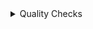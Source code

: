 <details>
  <summary>Quality Checks</summary>
  
  - **Lecture - Report Timing**
    **Generating Timing Reports**
    ```tcl
    report_timing-from DFF_A/clk
    report_timing -from DFF_A/clk -to DFF_C/d
    report_timing -fall_from DFF_A/clk
    report_timing -rise_from DFF_B/clk
    report_timing -delay_type min -to DFF_C/d
    report_timing -delay_type min -through INV/a
    report_timing -delay_type max -through AND/b
    report_timing -rise_from DFF_B/clk -delay_type max -nets -cap -trans -sig 4
    ```

    **Timing Paths**
  - **Lab - Report Timing**

  `report timing -sig 4 -nosplit -trans -cap -nets - inp > tl.rpt`
  <img width="594" alt="Screenshot 2024-10-30 at 8 17 50 AM" src="https://github.com/user-attachments/assets/7d5300b4-b032-48c6-9104-5c9f880b8eca">

  `report_timing -sig 4 -nosplit -trans -cap -nets -inp -from IN_A > t1. rpt`
  <img width="594" alt="Screenshot 2024-10-30 at 8 18 26 AM" src="https://github.com/user-attachments/assets/b3d142bf-4e9a-424c-a28f-026424dfa5cd">

  `report_timing - rise_from IN_A -sig 4 -trans -cap -nets - inp > t2. rpt`
  <img width="597" alt="Screenshot 2024-10-30 at 8 18 58 AM" src="https://github.com/user-attachments/assets/1607fcd9-8a02-417e-8af3-1aeafffaab8f">

  `report_timing -delay min -from IN_A1`
  <img width="529" alt="Screenshot 2024-10-30 at 8 20 06 AM" src="https://github.com/user-attachments/assets/7d5e2261-ad7b-4a3f-bc68-114e13eda2d3">

  `report_timing - thr U15/Y`
  <img width="533" alt="Screenshot 2024-10-30 at 8 26 15 AM" src="https://github.com/user-attachments/assets/88486d96-8cbb-4e18-a00f-47073f3766d6">

</details>

